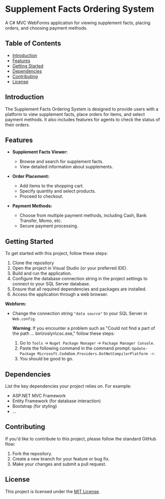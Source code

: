 # Supplement Facts Ordering System

A C# MVC WebForms application for viewing supplement facts, placing orders, and choosing payment methods.

## Table of Contents

- [Introduction](#introduction)
- [Features](#features)
- [Getting Started](#getting-started)
- [Dependencies](#dependencies)
- [Contributing](#contributing)
- [License](#license)

## Introduction

The Supplement Facts Ordering System is designed to provide users with a platform to view supplement facts, place orders for items, and select payment methods. It also includes features for agents to check the status of their orders.

## Features

- **Supplement Facts Viewer:**
  - Browse and search for supplement facts.
  - View detailed information about supplements.

- **Order Placement:**
  - Add items to the shopping cart.
  - Specify quantity and select products.
  - Proceed to checkout.

- **Payment Methods:**
  - Choose from multiple payment methods, including Cash, Bank Transfer, Momo, etc.
  - Secure payment processing.


## Getting Started

To get started with this project, follow these steps:

1. Clone the repository
2. Open the project in Visual Studio (or your preferred IDE).
3. Build and run the application.
4. Configure the database connection string in the project settings to connect to your SQL Server database.
5. Ensure that all required dependencies and packages are installed.
6. Access the application through a web browser.

**Webform:**

- Change the connection string `"data source"` to your SQL Server in `Web.config`.

  **Warning**: If you encounter a problem such as "Could not find a part of the path ... bin\roslyn\csc.exe," follow these steps:
  1. Go to `Tools` -> `Nuget Package Manager` -> `Package Manager Console`.
  2. Paste the following command in the command prompt: `Update-Package Microsoft.CodeDom.Providers.DotNetCompilerPlatform -r`.
  3. You should be good to go.

## Dependencies

List the key dependencies your project relies on. For example:

- ASP.NET MVC Framework
- Entity Framework (for database interaction)
- Bootstrap (for styling)
- ...

## Contributing

If you'd like to contribute to this project, please follow the standard GitHub flow:

1. Fork the repository.
2. Create a new branch for your feature or bug fix.
3. Make your changes and submit a pull request.

## License

This project is licensed under the [MIT License](LICENSE).
